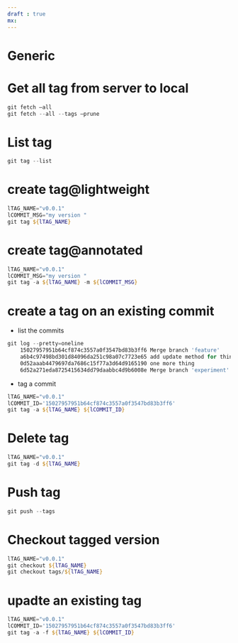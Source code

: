 ```yaml
---
draft : true
mx:  
---
```


# Generic 



# Get all tag from server to local
```powershell
git fetch –all
git fetch --all --tags –prune
```

# List tag
```powershell
git tag --list
```

# create tag@lightweight
```powershell
lTAG_NAME="v0.0.1"
lCOMMIT_MSG="my version "
git tag ${lTAG_NAME}
```
# create tag@annotated 
```powershell
lTAG_NAME="v0.0.1"
lCOMMIT_MSG="my version "
git tag -a ${lTAG_NAME} -m ${lCOMMIT_MSG}
```

# create a tag on an existing commit
- list the commits
```powershell
git log --pretty=oneline
    15027957951b64cf874c3557a0f3547bd83b3ff6 Merge branch 'feature'
    a6b4c97498bd301d84096da251c98a07c7723e65 add update method for thing
    0d52aaab4479697da7686c15f77a3d64d9165190 one more thing
    6d52a271eda8725415634dd79daabbc4d9b6008e Merge branch 'experiment'
```
- tag a commit
```powershell
lTAG_NAME="v0.0.1"
lCOMMIT_ID='15027957951b64cf874c3557a0f3547bd83b3ff6'
git tag -a ${lTAG_NAME} ${lCOMMIT_ID}
```

# Delete tag
```powershell
lTAG_NAME="v0.0.1"
git tag -d ${lTAG_NAME}
```

# Push tag
```powershell
git push --tags
```

# Checkout tagged version
```powershell
lTAG_NAME="v0.0.1"
git checkout ${lTAG_NAME}
git checkout tags/${lTAG_NAME}
```


# upadte an existing tag 
```powershell
lTAG_NAME="v0.0.1"
lCOMMIT_ID='15027957951b64cf874c3557a0f3547bd83b3ff6'
git tag -a -f ${lTAG_NAME} ${lCOMMIT_ID}
```






